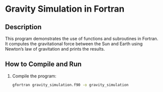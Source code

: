 # Gravity Simulation in Fortran

## Description
This program demonstrates the use of functions and subroutines in Fortran. It computes the gravitational force between the Sun and Earth using Newton’s law of gravitation and prints the results.

## How to Compile and Run
1. Compile the program:
   ```bash
   gfortran gravity_simulation.f90 -o gravity_simulation
